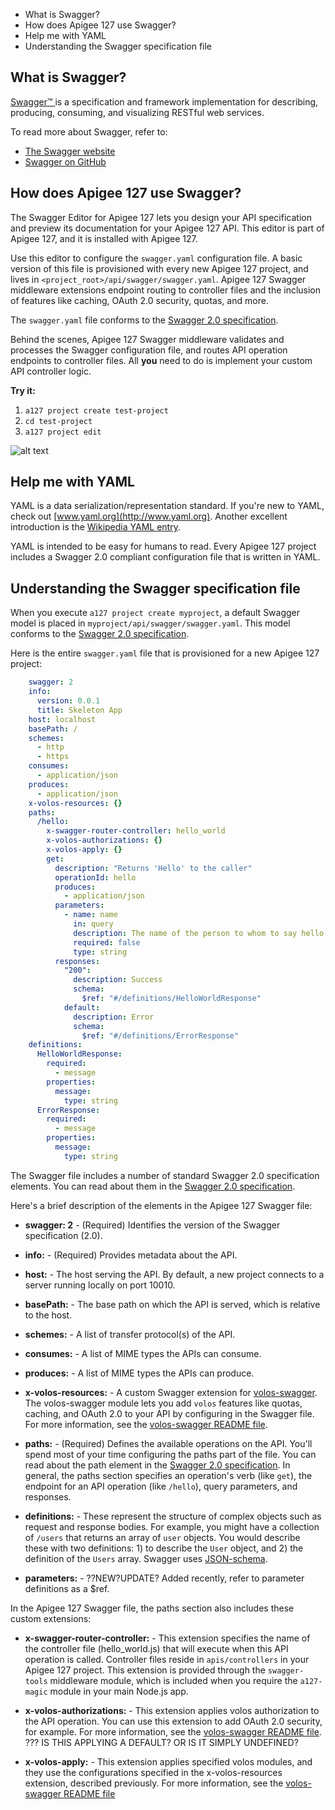 * What is Swagger?
* How does Apigee 127 use Swagger?
* Help me with YAML
* Understanding the Swagger specification file


## What is Swagger?

[Swagger™ ](https://helloreverb.com/developers/swagger) is a specification and framework implementation for describing, producing, consuming, and visualizing RESTful web services. 

To read more about Swagger, refer to:

* [The Swagger website](https://helloreverb.com/developers/swagger) 
* [Swagger on GitHub](https://github.com/wordnik)


## How does Apigee 127 use Swagger?

The Swagger Editor for Apigee 127 lets you design your API specification and preview its documentation for your Apigee 127 API. This editor is part of Apigee 127, and it is installed with Apigee 127.

Use this editor to configure the `swagger.yaml` configuration file. A basic version of this file is provisioned with every new Apigee 127 project, and lives in `<project_root>/api/swagger/swagger.yaml`. Apigee 127 Swagger middleware extensions endpoint routing to controller files and the inclusion of features like caching, OAuth 2.0 security, quotas, and more. 

The `swagger.yaml` file conforms to the [Swagger 2.0 specification](https://github.com/reverb/swagger-spec/blob/master/versions/2.0.md). 

Behind the scenes, Apigee 127 Swagger middleware validates and processes the Swagger configuration file, and routes API operation endpoints to controller files. All **you** need to do is implement your custom API controller logic. 

**Try it:**

1. `a127 project create test-project`
2. `cd test-project`
2. `a127 project edit`

![alt text](https://raw.githubusercontent.com/apigee-127/a127-documentation/master/a127/images/swagger-editor.png)

## Help me with YAML

YAML is a data serialization/representation standard. If you're new to YAML, check out [www.yaml.org](http://www.yaml.org). Another excellent introduction is the [Wikipedia YAML entry](http://en.wikipedia.org/wiki/YAML).

YAML is intended to be easy for humans to read. Every Apigee 127 project includes a Swagger 2.0 compliant configuration file that is written in YAML. 

## Understanding the Swagger specification file

When you execute `a127 project create myproject`, a default Swagger model is placed in `myproject/api/swagger/swagger.yaml`. This model conforms to the [Swagger 2.0 specification](https://github.com/reverb/swagger-spec/blob/master/versions/2.0.md). 

Here is the entire `swagger.yaml` file that is provisioned for a new Apigee 127 project: 

```yaml
    swagger: 2
    info:
      version: 0.0.1
      title: Skeleton App
    host: localhost
    basePath: /
    schemes:
      - http
      - https
    consumes:
      - application/json
    produces:
      - application/json
    x-volos-resources: {}
    paths:
      /hello:
        x-swagger-router-controller: hello_world
        x-volos-authorizations: {}
        x-volos-apply: {}
        get:
          description: "Returns 'Hello' to the caller"
          operationId: hello
          produces:
            - application/json
          parameters:
            - name: name
              in: query
              description: The name of the person to whom to say hello
              required: false
              type: string
          responses:
            "200":
              description: Success
              schema:
                $ref: "#/definitions/HelloWorldResponse"
            default:
              description: Error
              schema:
                $ref: "#/definitions/ErrorResponse"
    definitions:
      HelloWorldResponse:
        required:
          - message
        properties:
          message:
            type: string
      ErrorResponse:
        required:
          - message
        properties:
          message:
            type: string
```
The Swagger file includes a number of standard Swagger 2.0 specification elements. You can read about them in the [Swagger 2.0 specification](https://github.com/reverb/swagger-spec/blob/master/versions/2.0.md). 

Here's a brief description of the elements in the Apigee 127 Swagger file:

*  **swagger: 2** - (Required) Identifies the version of the Swagger specification (2.0).

*  **info:** - (Required) Provides metadata about the API.

*  **host:** - The host serving the API. By default, a new project connects to a server running locally on port 10010. 

*  **basePath:** - The base path on which the API is served, which is relative to the host. 

*  **schemes:** - A list of transfer protocol(s) of the API.

*  **consumes:** - A list of MIME types the APIs can consume.

*  **produces:** - A list of MIME types the APIs can produce.

*  **x-volos-resources:** - A custom Swagger extension for [volos-swagger](https://github.com/apigee-127/volos/tree/master/swagger). The volos-swagger module lets you add  `volos` features like quotas, caching, and OAuth 2.0 to your API by configuring in the Swagger file. For more information, see the [volos-swagger README file](https://github.com/apigee-127/volos/tree/master/swagger).

*  **paths:** - (Required) Defines the available operations on the API. You'll spend most of your time configuring the paths part of the file. You can read about the path element in the [Swagger 2.0 specification](https://github.com/reverb/swagger-spec/blob/master/versions/2.0.md). In general, the paths section specifies an operation's verb (like `get`), the endpoint for an API operation (like `/hello`), query parameters, and responses. 

* **definitions:** - These represent the structure of complex objects such as request and response bodies. For example, you might have a collection of `/users` that returns an array of `user` objects. You would describe these with two definitions: 1) to describe the `User` object, and 2) the definition of the `Users` array. Swagger uses [JSON-schema](http://json-schema.org/).

* **parameters:** - ??NEW?UPDATE? Added recently, refer to parameter definitions as a $ref.

In the Apigee 127 Swagger file, the paths section also includes these custom extensions:

* **x-swagger-router-controller:** - This extension specifies the name of the controller file (hello_world.js) that will execute when this API operation is called. Controller files reside in `apis/controllers` in your Apigee 127 project. This extension is provided through the `swagger-tools` middleware module, which is included when you require the `a127-magic` module in your main Node.js app.

* **x-volos-authorizations:** - This extension applies volos authorization to the API operation. You can use this extension to add OAuth 2.0 security, for example. For more information, see the [volos-swagger README file](https://github.com/apigee-127/volos/tree/master/swagger). ??? IS THIS APPLYING A DEFAULT? OR IS IT SIMPLY UNDEFINED? 

* **x-volos-apply:** - This extension applies specified volos modules, and they use the configurations specified in the x-volos-resources extension, described previously. For more information, see the [volos-swagger README file](https://github.com/apigee-127/volos/tree/master/swagger)
